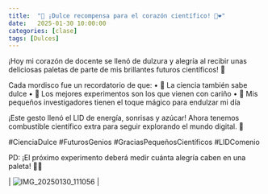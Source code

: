 ```yaml
---
title:  "🍭 ¡Dulce recompensa para el corazón científico! 🧪❤️"
date:   2025-01-30 10:00:00
categories: [clase]
tags: [Dulces]
---
```

¡Hoy mi corazón de docente se llenó de dulzura y alegría al recibir unas deliciosas paletas de parte de mis brillantes futuros científicos! 🌟

Cada mordisco fue un recordatorio de que:
• 🧫 La ciencia también sabe dulce
• 🥼 Los mejores experimentos son los que vienen con cariño
• 🔬 Mis pequeños investigadores tienen el toque mágico para endulzar mi día

¡Este gesto llenó el LID de energía, sonrisas y azúcar! Ahora tenemos combustible científico extra para seguir explorando el mundo digital. 🚀

#CienciaDulce #FuturosGenios #GraciasPequeñosCientíficos #LIDComenio

PD: ¡El próximo experimento deberá medir cuánta alegría caben en una paleta! 📏😋

| ![IMG_20250130_111056](https://github.com/user-attachments/assets/b4a17cf7-3794-41de-b219-2712cc5f568d)
  |

[lid]: https://ipc-lid.github.io/ 
